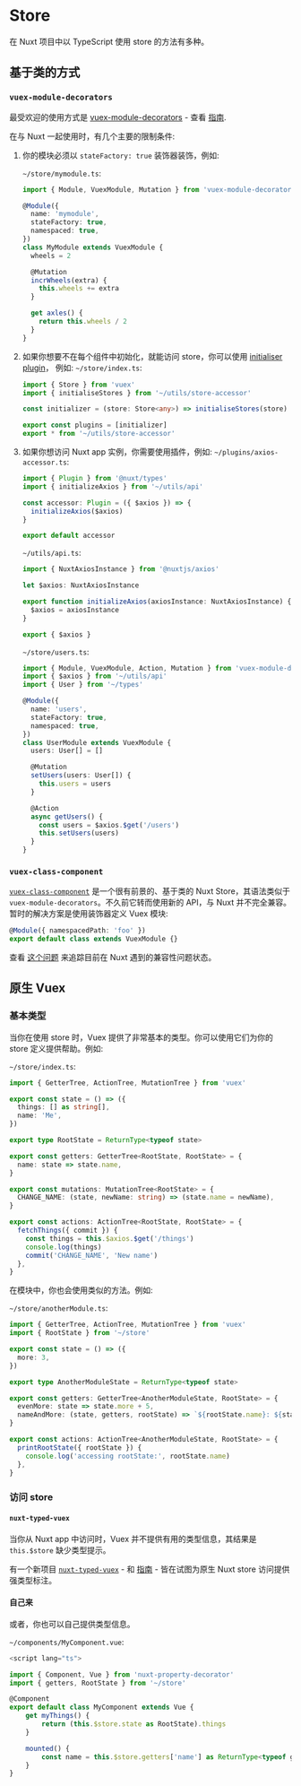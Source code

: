 # Store

在 Nuxt 项目中以 TypeScript 使用 store 的方法有多种。

## 基于类的方式

### `vuex-module-decorators`

最受欢迎的使用方式是 [vuex-module-decorators](https://github.com/championswimmer/vuex-module-decorators) - 查看 [指南](https://championswimmer.in/vuex-module-decorators/).


在与 Nuxt 一起使用时，有几个主要的限制条件:

1. 你的模块必须以 `stateFactory: true` 装饰器装饰，例如:

   `~/store/mymodule.ts`:

   ```ts
   import { Module, VuexModule, Mutation } from 'vuex-module-decorators'

   @Module({
     name: 'mymodule',
     stateFactory: true,
     namespaced: true,
   })
   class MyModule extends VuexModule {
     wheels = 2

     @Mutation
     incrWheels(extra) {
       this.wheels += extra
     }

     get axles() {
       return this.wheels / 2
     }
   }
   ```

2. 如果你想要不在每个组件中初始化，就能访问 store，你可以使用
[initialiser plugin](https://github.com/championswimmer/vuex-module-decorators#accessing-modules-with-nuxtjs)， 例如:
   `~/store/index.ts`:

   ```ts
   import { Store } from 'vuex'
   import { initialiseStores } from '~/utils/store-accessor'

   const initializer = (store: Store<any>) => initialiseStores(store)

   export const plugins = [initializer]
   export * from '~/utils/store-accessor'
   ```

3. 如果你想访问 Nuxt app 实例，你需要使用插件，例如:
   `~/plugins/axios-accessor.ts`:

   ```ts
   import { Plugin } from '@nuxt/types'
   import { initializeAxios } from '~/utils/api'

   const accessor: Plugin = ({ $axios }) => {
     initializeAxios($axios)
   }

   export default accessor
   ```

   `~/utils/api.ts`:

   ```ts
   import { NuxtAxiosInstance } from '@nuxtjs/axios'

   let $axios: NuxtAxiosInstance

   export function initializeAxios(axiosInstance: NuxtAxiosInstance) {
     $axios = axiosInstance
   }
   
   export { $axios }
   ```

   `~/store/users.ts`:

   ```ts
   import { Module, VuexModule, Action, Mutation } from 'vuex-module-decorators'
   import { $axios } from '~/utils/api'
   import { User } from '~/types'

   @Module({
     name: 'users',
     stateFactory: true,
     namespaced: true,
   })
   class UserModule extends VuexModule {
     users: User[] = []

     @Mutation
     setUsers(users: User[]) {
       this.users = users
     }

     @Action
     async getUsers() {
       const users = $axios.$get('/users')
       this.setUsers(users)
     }
   }
   ```

### `vuex-class-component`

[`vuex-class-component`](https://github.com/michaelolof/vuex-class-component) 是一个很有前景的、基于类的 Nuxt Store，其语法类似于 `vuex-module-decorators`。不久前它转而使用新的 API，与 Nuxt 并不完全兼容。暂时的解决方案是使用装饰器定义 Vuex 模块:

```ts
@Module({ namespacedPath: 'foo' })
export default class extends VuexModule {}
```

查看 [这个问题](https://github.com/michaelolof/vuex-class-component/issues/43) 来追踪目前在 Nuxt 遇到的兼容性问题状态。



## 原生 Vuex

### 基本类型

当你在使用 store 时，Vuex 提供了非常基本的类型。你可以使用它们为你的 store 定义提供帮助。例如:

`~/store/index.ts`:

```ts
import { GetterTree, ActionTree, MutationTree } from 'vuex'

export const state = () => ({
  things: [] as string[],
  name: 'Me',
})

export type RootState = ReturnType<typeof state>

export const getters: GetterTree<RootState, RootState> = {
  name: state => state.name,
}

export const mutations: MutationTree<RootState> = {
  CHANGE_NAME: (state, newName: string) => (state.name = newName),
}

export const actions: ActionTree<RootState, RootState> = {
  fetchThings({ commit }) {
    const things = this.$axios.$get('/things')
    console.log(things)
    commit('CHANGE_NAME', 'New name')
  },
}
```

在模块中，你也会使用类似的方法。例如:

`~/store/anotherModule.ts`:
```ts
import { GetterTree, ActionTree, MutationTree } from 'vuex'
import { RootState } from '~/store'

export const state = () => ({
  more: 3,
})

export type AnotherModuleState = ReturnType<typeof state>

export const getters: GetterTree<AnotherModuleState, RootState> = {
  evenMore: state => state.more + 5,
  nameAndMore: (state, getters, rootState) => `${rootState.name}: ${state.more}`,
}

export const actions: ActionTree<AnotherModuleState, RootState> = {
  printRootState({ rootState }) {
    console.log('accessing rootState:', rootState.name)
  },
}
```

### 访问 store

#### `nuxt-typed-vuex`

当你从 Nuxt app 中访问时，Vuex 并不提供有用的类型信息，其结果是 `this.$store` 缺少类型提示。

有一个新项目 [`nuxt-typed-vuex`](https://github.com/danielroe/nuxt-typed-vuex) - 和 [指南](https://nuxt-typed-vuex.danielcroe.com/) - 皆在试图为原生 Nuxt store 访问提供强类型标注。

#### 自己来

或者，你也可以自己提供类型信息。

`~/components/MyComponent.vue`:

```ts
<script lang="ts">

import { Component, Vue } from 'nuxt-property-decorator'
import { getters, RootState } from '~/store'

@Component
export default class MyComponent extends Vue {
    get myThings() {
        return (this.$store.state as RootState).things
    }

    mounted() {
        const name = this.$store.getters['name'] as ReturnType<typeof getters.name>
    }
}
```
